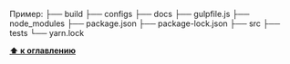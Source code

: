 Пример:
├── build
├── configs
├── docs
├── gulpfile.js
├── node_modules
├── package.json
├── package-lock.json
├── src
├── tests
└── yarn.lock

**[⬆ к оглавлению](#Оглавление)**

